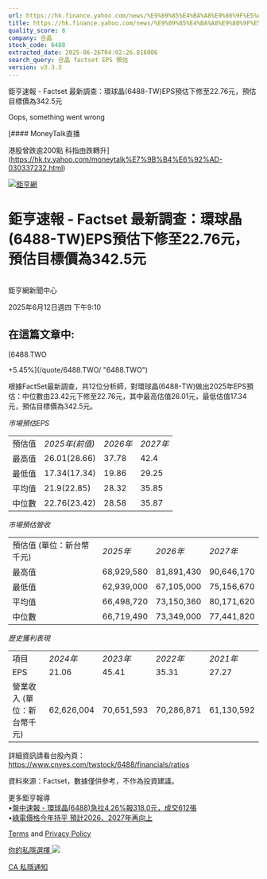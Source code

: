 ```yaml
---
url: https://hk.finance.yahoo.com/news/%E9%89%85%E4%BA%A8%E9%80%9F%E5%A0%B1-factset-%E6%9C%80%E6%96%B0%E8%AA%BF%E6%9F%A5-%E7%92%B0%E7%90%83%E6%99%B6-6488-041029303.html
title: https://hk.finance.yahoo.com/news/%E9%89%85%E4%BA%A8%E9%80%9F%E5%A0%B1-factset-%E6%9C%80%E6%96%B0%E8
quality_score: 8
company: 合晶
stock_code: 6488
extracted_date: 2025-06-26T04:02:26.816006
search_query: 合晶 factset EPS 預估
version: v3.3.3
---
```


鉅亨速報 - Factset 最新調查：環球晶(6488-TW)EPS預估下修至22.76元，預估目標價為342.5元 


Oops, something went wrong

 

[#### MoneyTalk直播

港股曾跌逾200點 科指由跌轉升](https://hk.tv.yahoo.com/moneytalk%E7%9B%B4%E6%92%AD-030337232.html)

[![鉅亨網](https://s.yimg.com/ny/api/res/1.2/UM5hrThmhlnSiBO4o4qlLg--/YXBwaWQ9aGlnaGxhbmRlcjt3PTE0NjtoPTQ4O2NmPXdlYnA-/https://s.yimg.com/os/creatr-uploaded-images/2020-01/147c7630-36ab-11ea-ae7c-5ee7a0016555)](http://www.cnyes.com/ "鉅亨網")

# 鉅亨速報 - Factset 最新調查：環球晶(6488-TW)EPS預估下修至22.76元，預估目標價為342.5元

![](data:image/gif;base64,R0lGODlhAQABAIAAAAAAAP///ywAAAAAAQABAAACAUwAOw==)

鉅亨網新聞中心

2025年6月12日週四 下午9:10

## 在這篇文章中:

[6488.TWO

+5.45%](/quote/6488.TWO/ "6488.TWO")

根據FactSet最新調查，共12位分析師，對環球晶(6488-TW)做出2025年EPS預估：中位數由23.42元下修至22.76元，其中最高估值26.01元，最低估值17.34元，預估目標價為342.5元。

*市場預估EPS*

|  |  |  |  |
| --- | --- | --- | --- |
| 預估值 | *2025年(前值)* | *2026年* | *2027年* |
| 最高值 | 26.01(28.66) | 37.78 | 42.4 |
| 最低值 | 17.34(17.34) | 19.86 | 29.25 |
| 平均值 | 21.9(22.85) | 28.32 | 35.85 |
| 中位數 | 22.76(23.42) | 28.58 | 35.87 |

*市場預估營收*

|  |  |  |  |
| --- | --- | --- | --- |
| 預估值 (單位：新台幣千元) | *2025年* | *2026年* | *2027年* |
| 最高值 | 68,929,580 | 81,891,430 | 90,646,170 |
| 最低值 | 62,939,000 | 67,105,000 | 75,156,670 |
| 平均值 | 66,498,720 | 73,150,360 | 80,171,620 |
| 中位數 | 66,719,490 | 73,349,000 | 77,441,820 |

*歷史獲利表現*

|  |  |  |  |  |
| --- | --- | --- | --- | --- |
| 項目 | *2024年* | *2023年* | *2022年* | *2021年* |
| EPS | 21.06 | 45.41 | 35.31 | 27.27 |
| 營業收入 (單位：新台幣千元) | 62,626,004 | 70,651,593 | 70,286,871 | 61,130,592 |

詳細資訊請看台股內頁：  
<https://www.cnyes.com/twstock/6488/financials/ratios>

資料來源：Factset，數據僅供參考，不作為投資建議。

更多鉅亨報導  
•[盤中速報 - 環球晶(6488)急拉4.26%報318.0元，成交612張](https://news.cnyes.com/news/id/6017716?utm_source=yahoo&utm_medium=RSS&utm_campaign=relate)  
•[綠電價格今年持平 預計2026、2027年再向上](https://news.cnyes.com/news/id/6006399?utm_source=yahoo&utm_medium=RSS&utm_campaign=relate)

[Terms](https://guce.yahoo.com/terms?locale=zh-Hant-HK)  and [Privacy Policy](https://guce.yahoo.com/privacy-policy?locale=zh-Hant-HK)

[你的私隱選擇 ![](https://s.yimg.com/dv/static/siteApp/img/privacy-choice-control.png)](https://guce.yahoo.com/state-controls?locale=zh-Hant-HK&state=CA)

[CA 私隱通知](https://guce.yahoo.com/ca-notice?locale=zh-Hant-HK)